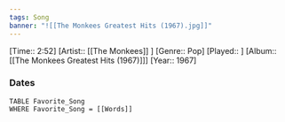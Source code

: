 ```yaml
---
tags: Song  
banner: "![[The Monkees Greatest Hits (1967).jpg]]"
---
```

[Time:: 2:52]
[Artist:: [[The Monkees]] ]
[Genre:: Pop]
[Played:: ]
[Album:: [[The Monkees Greatest Hits (1967)]]]
[Year:: 1967]
### Dates
````dataview
TABLE Favorite_Song
WHERE Favorite_Song = [[Words]]
````